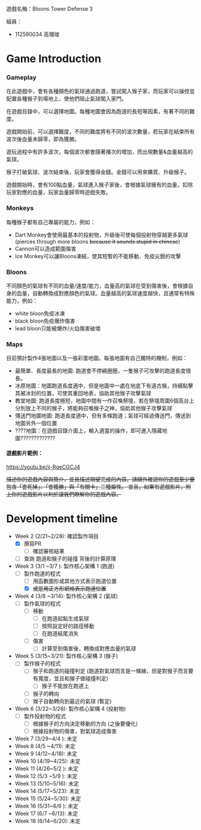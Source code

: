 遊戲名稱：Bloons Tower Defense 3

組員：

- 112590034 高翎竣

# Game Introduction

### Gameplay

在此遊戲中，會有各種顏色的氣球通過跑道，嘗試闖入猴子家，而玩家可以操控並配置各種猴子到場地上，使他們阻止氣球闖入家門。

在遊戲目錄中，可以選擇地圖。每種地圖會因為跑道的長短等因素，有著不同的難度。

遊戲開始前，可以選擇難度，不同的難度將有不同的波次數量，若玩家在結束所有波次後血量未歸零，即為獲勝。

遊玩過程中有許多波次，每個波次都會隨著播次的增加，而出現數量&血量越高的氣球。

猴子打破氣球、波次結束後，玩家會獲得金錢。金錢可以用來購買、升級猴子。

遊戲開始時，會有100點血量，氣球進入猴子家後，會根據氣球擁有的血量，扣除玩家對應的血量，玩家血量歸零時遊戲失敗。

### Monkeys

每種猴子都有自己專屬的能力，例如：
- Dart Monkey會使用最基本的投射物，升級後可使每個投射物穿越更多氣球 (pierces through more bloons ~~because it sounds stupid in chinese~~)  
- Cannon可以造成範圍傷害  
- Ice Monkey可以讓Bloons凍結，使其短暫的不能移動、免疫尖銳的攻擊

### Bloons

不同顏色的氣球有不同的血量/速度/能力，血量高的氣球在受到傷害後，會根據自身的血量，自動轉換成對應顏色的氣球。血量越高的氣球速度越快，且通常有特殊能力，例如：
- white bloon免疫冰凍
- black bloon免疫爆炸傷害
- lead bloon只能被爆炸/火焰傷害破壞

### Maps
目前預計製作4張地圖以及一張彩蛋地圖。每張地圖有自己獨特的機制，例如：
- 最簡單、長度最長的地圖: 跑道會不停繞圈圈，一隻猴子可攻擊的跑道長度很長。
- 冰原地圖：地圖跑道長度適中，但是地圖中一處在地底下有遠古猴，持續點擊其被冰封的位置，可使其重回地表，協助其他猴子攻擊氣球
- 教堂地圖: 跑道長度極短，地圖中間有一作召喚祭壇，若在祭壇周圍6個高台上分別放上不同的猴子，將能夠召喚猴子之神，協助其他猴子攻擊氣球
- 傳送門地圖地圖: 跑道長度適中，但有多條跑道；氣球可經過傳送門，傳送到地圖另外一個位置
- ????地圖：在遊戲目錄介面上，輸入適當的操作，即可進入隱藏地圖?????????????

#### 遊戲影片範例：

https://youtu.be/ij-RgeCGCJ4

~~描述你的遊戲內容與簡介，並且描述期望完成的內容。請額外確認你的遊戲至少要包含「會死掉」、「會獲勝」與「有關卡」三種屬性。
並且，如果有遊戲影片，附上你的遊戲影片以利於讓我們瞭解你的遊戲內容。~~

# Development timeline

- Week 2  (2/21~2/28): 確認製作項目
  - [X] 撰寫PR
    - [ ] 確認審核結果
  - [ ] 查詢 跑道和猴子的碰撞 背後的計算原理
- Week 3  (3/1 ~3/7 ): 製作核心架構 1 (跑道)
  - [ ] 製作跑道的程式
    - [ ] 用函數圖形或其他方式表示跑道位置
    - [X] ~~或是用正方形網格表示跑道位置~~
- Week 4  (3/8 ~3/14): 製作核心架構 2 (氣球)
  - [ ] 製作氣球的程式
    - [ ] 移動
      - [ ] 在跑道起點生成氣球
      - [ ] 按照設定好的路徑移動
      - [ ] 在跑道結尾消失
    - [ ] 傷害
       - [ ] 計算受到傷害後，轉換成對應血量的氣球
- Week 5  (3/15~3/21): 製作核心架構 3 (猴子)
  - [ ] 製作猴子的程式
    - [ ] 猴子和跑道的碰撞判定 (跑道對氣球而言是一條線，但是對猴子而言要有寬度，並且和猴子做碰撞判定)
      - [ ] 猴子不能放在跑道上
    - [ ] 猴子的轉向
    - [ ] 猴子自動轉向到最近的氣球 (暫定)
- Week 6  (3/22~3/28): 製作核心架構 4 (投射物)
  - [ ] 製作投射物的程式
    - [ ] 根據猴子的方向決定移動的方向 (之後要優化)
    - [ ] 根據投射物的傷害，對氣球造成傷害
- Week 7  (3/29~4/4 ): 未定
- Week 8  (4/5 ~4/11): 未定
- Week 9  (4/12~4/18): 未定
- Week 10 (4/19~4/25): 未定
- Week 11 (4/26~5/2 ): 未定
- Week 12 (5/3 ~5/9 ): 未定
- Week 13 (5/10~5/16): 未定
- Week 14 (5/17~5/23): 未定
- Week 15 (5/24~5/30): 未定
- Week 16 (5/31~6/6 ): 未定
- Week 17 (6/7 ~6/13): 未定
- Week 18 (6/14~6/20): 未定
